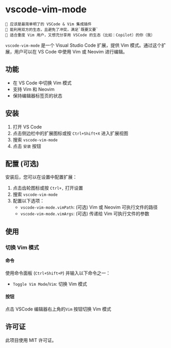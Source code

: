 # vscode-vim-mode

```
🌟 应该是最简单明了的 VSCode & Vim 集成插件
🌟 能利用双方的生态，且避免了冲突，满足`既要又要`
🌟 适合重度 Vim 用户，又想充分享用 VSCode 的生态（比如：Copilot）的你（我）
```

`vscode-vim-mode` 是一个 Visual Studio Code 扩展，提供 Vim 模式。通过这个扩展，用户可以在 VS Code 中使用 Vim 或 Neovim 进行编辑。

## 功能

- 在 VS Code 中切换 Vim 模式
- 支持 Vim 和 Neovim
- 保持编辑器标签页的状态

## 安装

1. 打开 VS Code
2. 点击侧边栏中的扩展图标或按 `Ctrl+Shift+X` 进入扩展视图
3. 搜索 `vscode-vim-mode`
4. 点击 `安装` 按钮

## 配置 (可选)

安装后，您可以在设置中配置扩展：

1. 点击齿轮图标或按 `Ctrl+,` 打开设置
2. 搜索 `vscode-vim-mode`
3. 配置以下选项：
   - `vscode-vim-mode.vimPath`: (可选) Vim 或 Neovim 可执行文件的路径
   - `vscode-vim-mode.vimArgs`: (可选) 传递给 Vim 可执行文件的参数

## 使用

### 切换 Vim 模式

#### 命令

使用命令面板 (`Ctrl+Shift+P`) 并输入以下命令之一：

- `Toggle Vim Mode`/`Vim`: 切换 Vim 模式

#### 按钮

点击 VSCode 编辑器右上角的`Vim` 按钮切换 Vim 模式

## 许可证

此项目使用 MIT 许可证。
